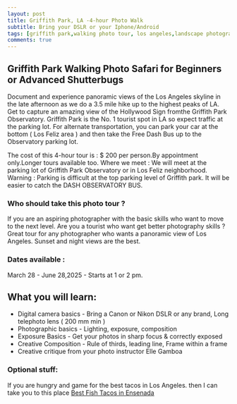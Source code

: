 ```yaml
---
layout: post
title: Griffith Park, LA -4-hour Photo Walk
subtitle: Bring your DSLR or your Iphone/Android
tags: [griffith park,walking photo tour, los angeles,landscape photography,LA skyline, nature photography]
comments: true
---
```


## Griffith Park Walking Photo Safari for Beginners or Advanced Shutterbugs

Document and experience panoramic views of the Los Angeles skyline in the late afternoon as we do a 3.5 mile hike up to the highest peaks of LA. Get to capture an amazing view of the Hollywood Sign fromthe Griffith Park Observatory. Griffith Park is the No. 1 tourist spot in LA so expect traffic at the parking lot. For alternate transportation, you can park your car at the bottom ( Los Feliz area ) and then take the Free Dash Bus up to the Observatory parking lot.

The cost of this 4-hour tour is : $ 200 per person.By appointment only.Longer tours available too.
Where we meet : We will meet at the parking lot of Griffith Park Observatory or in Los Feliz neighborhood. Warning : Parking is difficult at the top parking level of Griffith park. It will be easier to catch the DASH OBSERVATORY BUS.

### Who should take this photo tour ?
If you are an aspiring photographer with the basic skills who want to move to the next level.
Are you a tourist who want get better photography skills ?
Great tour for any photographer who wants a panoramic view of Los Angeles. Sunset and night views are the best.

### Dates available : 
March 28 - June 28,2025 - Starts at 1 or 2 pm.

## What you will learn:
* Digital camera basics - Bring a Canon or Nikon DSLR or any brand, Long telephoto lens ( 200 mm min )
* Photographic basics - Lighting, exposure, composition
* Exposure Basics - Get your photos in sharp focus & correctly exposed
* Creative Composition - Rule of thirds, leading line, Frame within a frame
* Creative critique from your photo instructor Elle Gamboa

### Optional stuff:
If you are hungry and game for the best tacos in Los Angeles.
then I can take you to this place  [Best Fish Tacos in Ensenada](https://www.yelp.com/biz/best-fish-taco-in-ensenada-los-angeles)

